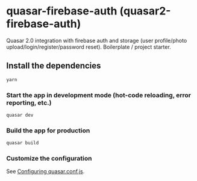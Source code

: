 # quasar-firebase-auth (quasar2-firebase-auth)

Quasar 2.0 integration with firebase auth and storage (user profile/photo upload/login/register/password reset). Boilerplate / project starter.

## Install the dependencies
```bash
yarn
```

### Start the app in development mode (hot-code reloading, error reporting, etc.)
```bash
quasar dev
```


### Build the app for production
```bash
quasar build
```

### Customize the configuration
See [Configuring quasar.conf.js](https://v2.quasar.dev/quasar-cli/quasar-conf-js).
